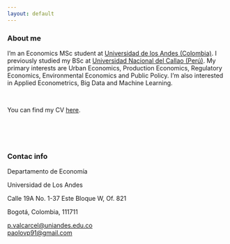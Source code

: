 ```yaml
---
layout: default
---
```



### About me

I’m an Economics MSc student at [Universidad de los Andes (Colombia)](https://economia.uniandes.edu.co/). I previously studied my BSc at [Universidad Nacional del Callao (Perú)](https://fce.unac.edu.pe/). My primary interests are  Urban Economics, Production Economics, Regulatory Economics, Environmental Economics and Public Policy. I’m also interested in Applied Econometrics, Big Data and Machine Learning.

<br>

You can find my CV <a href="https://paolovalcarcel.github.io/assets/CV/CV_Paolo_Valcarcel.pdf">here</a>.

<br>
<br>
<br>

### Contac info

<i class="fa fa-home"></i>  Departamento de Economía

Universidad de Los Andes

Calle 19A No.  1-37 Este Bloque W, Of. 821

Bogotá, Colombia, 111711


<i class="fa fa-envelope"></i> p.valcarcel@uniandes.edu.co <br>
<i class="fa fa-envelope"></i> paolovp91@gmail.com

<br>
<br>
